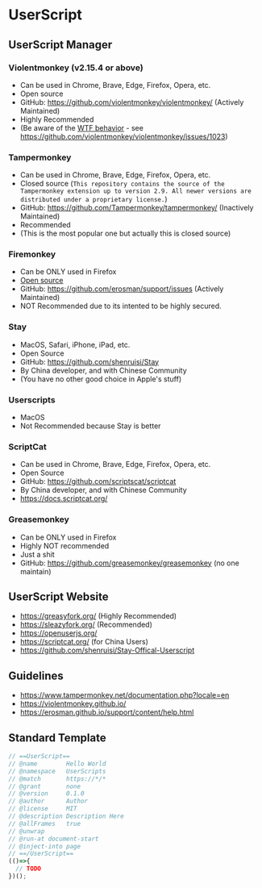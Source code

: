 # UserScript

## UserScript Manager

### Violentmonkey (v2.15.4 or above)
* Can be used in Chrome, Brave, Edge, Firefox, Opera, etc.
* Open source
* GitHub: https://github.com/violentmonkey/violentmonkey/ (Actively Maintained)
* Highly Recommended
* (Be aware of the [WTF behavior](https://github.com/violentmonkey/violentmonkey/issues/1901) - see https://github.com/violentmonkey/violentmonkey/issues/1023)

### Tampermonkey
* Can be used in Chrome, Brave, Edge, Firefox, Opera, etc.
* Closed source (`This repository contains the source of the Tampermonkey extension up to version 2.9. All newer versions are distributed under a proprietary license.`)
* GitHub: https://github.com/Tampermonkey/tampermonkey/ (Inactively Maintained)
* Recommended
* (This is the most popular one but actually this is closed source)

### Firemonkey
* Can be ONLY used in Firefox
* [Open source](https://github.com/erosman/support/tree/FireMonkey)
* GitHub: https://github.com/erosman/support/issues (Actively Maintained)
* NOT Recommended due to its intented to be highly secured.

### Stay
* MacOS, Safari, iPhone, iPad, etc.
* Open Source
* GitHub: https://github.com/shenruisi/Stay
* By China developer, and with Chinese Community
* (You have no other good choice in Apple's stuff)

### Userscripts
* MacOS
* Not Recommended because Stay is better

### ScriptCat
* Can be used in Chrome, Brave, Edge, Firefox, Opera, etc.
* Open Source
* GitHub: https://github.com/scriptscat/scriptcat
* By China developer, and with Chinese Community
* https://docs.scriptcat.org/

### Greasemonkey
* Can be ONLY used in Firefox
* Highly NOT recommended
* Just a shit
* GitHub: https://github.com/greasemonkey/greasemonkey (no one maintain)



## UserScript Website
* https://greasyfork.org/ (Highly Recommended)
* https://sleazyfork.org/ (Recommended)
* https://openuserjs.org/
* https://scriptcat.org/ (for China Users)
* https://github.com/shenruisi/Stay-Offical-Userscript

## Guidelines
* https://www.tampermonkey.net/documentation.php?locale=en
* https://violentmonkey.github.io/
* https://erosman.github.io/support/content/help.html


## Standard Template

```js
// ==UserScript==
// @name        Hello World
// @namespace   UserScripts
// @match       https://*/*
// @grant       none
// @version     0.1.0
// @author      Author
// @license     MIT
// @description Description Here
// @allFrames   true
// @unwrap
// @run-at document-start
// @inject-into page
// ==/UserScript==
(()=>{
  // TODO
})();
```
